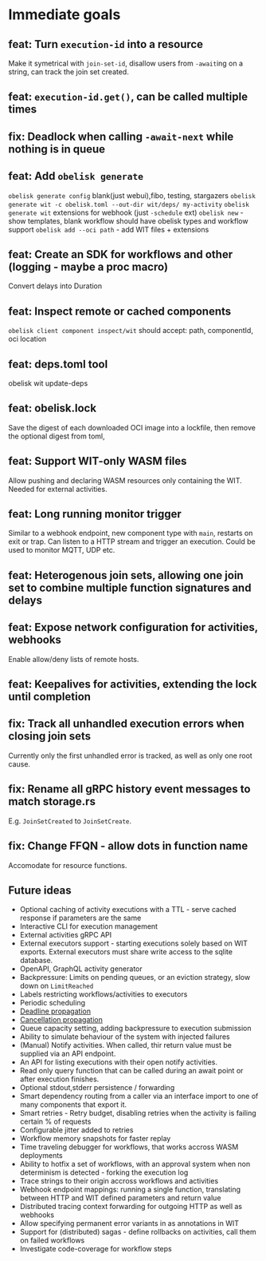 # Immediate goals

## feat: Turn `execution-id` into a resource
Make it symetrical with `join-set-id`, disallow users from `-await`ing on a string,
can track the join set created.

## feat: `execution-id.get()`, can be called multiple times

## fix: Deadlock when calling `-await-next` while nothing is in queue

## feat: Add `obelisk generate`
`obelisk generate config` blank(just webui),fibo, testing, stargazers
`obelisk generate wit -c obelisk.toml --out-dir wit/deps/ my-activity`
`obelisk generate wit` extensions for webhook (just `-schedule` ext)
`obelisk new` - show templates, blank workflow should have obelisk types and workflow support
`obelisk add --oci path` - add WIT files + extensions

## feat: Create an SDK for workflows and other (logging - maybe a proc macro)
Convert delays into Duration

## feat: Inspect remote or cached components
`obelisk client component inspect/wit` should accept: path, componentId, oci location

## feat: deps.toml tool
obelisk wit update-deps

## feat: obelisk.lock
Save the digest of each downloaded OCI image into a lockfile, then remove the optional digest from toml,

## feat: Support WIT-only WASM files
Allow pushing and declaring WASM resources only containing the WIT.
Needed for external activities.

## feat: Long running monitor trigger
Similar to a webhook endpoint, new component type with `main`, restarts on exit or trap.
Can listen to a HTTP stream and trigger an execution.
Could be used to monitor MQTT, UDP etc.

## feat: Heterogenous join sets, allowing one join set to combine multiple function signatures and delays

## feat: Expose network configuration for activities, webhooks
Enable allow/deny lists of remote hosts.

## feat: Keepalives for activities, extending the lock until completion

## fix: Track all unhandled execution errors when closing join sets
Currently only the first unhandled error is tracked, as well as only one root cause.

## fix: Rename all gRPC history event messages to match storage.rs
E.g. `JoinSetCreated` to `JoinSetCreate`.

## fix: Change FFQN - allow dots in function name
Accomodate for resource functions.

## Future ideas
* Optional caching of activity executions with a TTL - serve cached response if parameters are the same
* Interactive CLI for execution management
* External activities gRPC API
* External executors support - starting executions solely based on WIT exports. External executors must share write access to the sqlite database.
* OpenAPI, GraphQL activity generator
* Backpressure: Limits on pending queues, or an eviction strategy, slow down on `LimitReached`
* Labels restricting workflows/activities to executors
* Periodic scheduling
* [Deadline propagation](https://sre.google/sre-book/addressing-cascading-failures)
* [Cancellation propagation](https://sre.google/sre-book/addressing-cascading-failures)
* Queue capacity setting, adding backpressure to execution submission
* Ability to simulate behaviour of the system with injected failures
* (Manual) Notify activities. When called, thir return value must be supplied via an API endpoint.
* An API for listing executions with their open notify activities.
* Read only query function that can be called during an await point or after execution finishes.
* Optional stdout,stderr persistence / forwarding
* Smart dependency routing from a caller via an interface import to one of many components that export it.
* Smart retries - Retry budget, disabling retries when the activity is failing certain % of requests
* Configurable jitter added to retries
* Workflow memory snapshots for faster replay
* Time traveling debugger for workflows, that works accross WASM deployments
* Ability to hotfix a set of workflows, with an approval system when non determinism is detected - forking the execution log
* Trace strings to their origin accross workflows and activities
* Webhook endpoint mappings: running a single function, translating between HTTP and WIT defined parameters and return value
* Distributed tracing context forwarding for outgoing HTTP as well as webhooks
* Allow specifying permanent error variants in as annotations in WIT
* Support for (distributed) sagas - define rollbacks on activities, call them on failed workflows
* Investigate code-coverage for workflow steps
